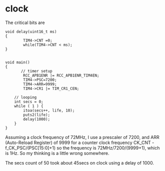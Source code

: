 # clock


The critical bits are
```
void delay(uint16_t ms)
{
        TIM4->CNT =0;
        while(TIM4->CNT < ms);
}


void main()
{
       // timer setup
        RCC_APB1ENR |= RCC_APB1ENR_TIM4EN;
        TIM4->PSC=7200;
        TIM4->ARR=9999;
        TIM4->CR1 |= TIM_CR1_CEN;

	// looping
	int secs = 0;
	while ( 1 ) {
		itoa(secs++, life, 10);
		puts2(life);
		delay(1000);
	}
}
```

Assuming a clock frequency of 72MHz, I use a prescaler of 7200, and ARR (Auto-Reload Register) of 9999 for a counter clock frequency
CK_CNT - f_CK_PSC/(PSC[15:0]+1) so the frequency is 72MHz/7200/(9999+1), which is 1Hz. So my thinking is a little wrong somewhere.

The secs count of 50 took about 45secs on clock using a delay of 1000.

